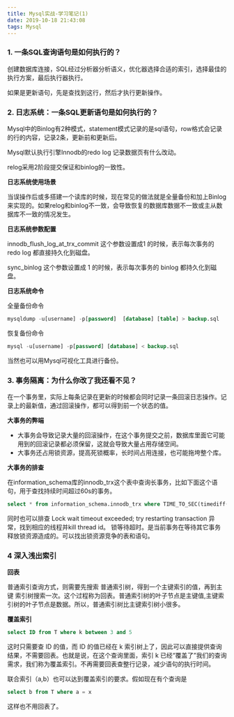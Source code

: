 ```yaml
---
title: Mysql实战-学习笔记(1)
date: 2019-10-18 21:43:08
tags: Mysql
---
```


### 1. 一条SQL查询语句是如何执行的？

创建数据库连接，SQL经过分析器分析语义，优化器选择合适的索引，选择最佳的执行方案，最后执行器执行。

如果是更新语句，先是查找到这行，然后才执行更新操作。

### 2. 日志系统：一条SQL更新语句是如何执行的？

Mysql中的Binlog有2种模式，statement模式记录的是sql语句，row格式会记录的行的内容，记录2条，更新前和更新后。

Mysql默认执行引擎Innodb的redo log 记录数据页有什么改动。

relog采用2阶段提交保证和binlog的一致性。

**日志系统使用场景**

当误操作后或多搭建一个读库的时候，现在常见的做法就是全量备份和加上Binlog来实现的。如果relog和binlog不一致，会导致恢复的数据库数据不一致或主从数据库不一致的情况发生。

<!--more--> 

**日志系统参数配置**

innodb_flush_log_at_trx_commit 这个参数设置成1 的时候，表示每次事务的 redo log 都直接持久化到磁盘。

sync_binlog 这个参数设置成 1 的时候，表示每次事务的 binlog 都持久化到磁盘。

**日志系统命令**

全量备份命令

```sql
mysqldump -u[username] -p[password]  [database] [table] > backup.sql
```

恢复备份命令

```sql
mysql -u[username] -p[password] [database] < backup.sql
```

当然也可以用Mysql可视化工具进行备份。

### 3. 事务隔离：为什么你改了我还看不见？

在一个事务里，实际上每条记录在更新的时候都会同时记录一条回滚日志操作。记录上的最新值，通过回滚操作，都可以得到前一个状态的值。

**大事务的弊端**

- 大事务会导致记录大量的回滚操作，在这个事务提交之前，数据库里面它可能用到的回滚记录都必须保留，这就会导致大量占用存储空间。
- 大事务还占用锁资源，提高死锁概率，长时间占用连接，也可能拖垮整个库。

 **大事务的排查**

在information_schema库的innodb_trx这个表中查询长事务，比如下面这个语句，用于查找持续时间超过60s的事务。 

```sql
select * from information_schema.innodb_trx where TIME_TO_SEC(timediff(now(),trx_started))>60
```

同时也可以排查 Lock wait timeout exceeded; try restarting transaction 异常，找到相应的线程并kill thread id。 锁等待超时。是当前事务在等待其它事务释放锁资源造成的。可以找出锁资源竞争的表和语句。

### 4 深入浅出索引

**回表**

普通索引查询方式，则需要先搜索 普通索引树，得到一个主键索引的值，再到主键 索引树搜索一次。这个过程称为回表。普通索引树的叶子节点是主键值,主键索引树的叶子节点是数据。所以，普通索引树比主键索引树小很多。

**覆盖索引**

```sql
select ID from T where k between 3 and 5
```

这时只需要查 ID 的值，而 ID 的值已经在 k 索引树上了，因此可以直接提供查询结果，不需要回表。也就是说，在这个查询里面，索引 k 已经“覆盖了”我们的查询需求，我们称为覆盖索引。不再需要回表查整行记录，减少语句的执行时间。

联合索引（a,b）也可以达到覆盖索引的要求。假如现在有个查询是

```sql
select b from T where a = x
```

这样也不用回表了。